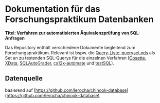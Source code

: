 # Dokumentation für das Forschungspraktikum Datenbanken
**Titel: Verfahren zur automatisierten Äquivalenzprüfung von SQL-Anfragen**

Das Repository enthält verschiedene Dokumente begleitend zum Forschungspraktikum.
Relevant ist bspw. die [Query-Liste: queryset.ods](queryset.ods) als Set an zu testenden SQL-Querys für die einzelnen Verfahren ([Cosette](https://github.com/uwdb/Cosette), [XData](https://gitlab.com/xdata/xdata-web), [SQLAutoGrader](https://github.com/vijaykumardev/SQLAutoGrader), [cs12x-automate](https://github.com/anjoola/cs12x-automate) und [testSQL](https://github.com/JoshuaLicense/react-testsql/)).

## Datenquelle
basierend auf [https://github.com/lerocha/chinook-database](https://github.com/lerocha/chinook-database)